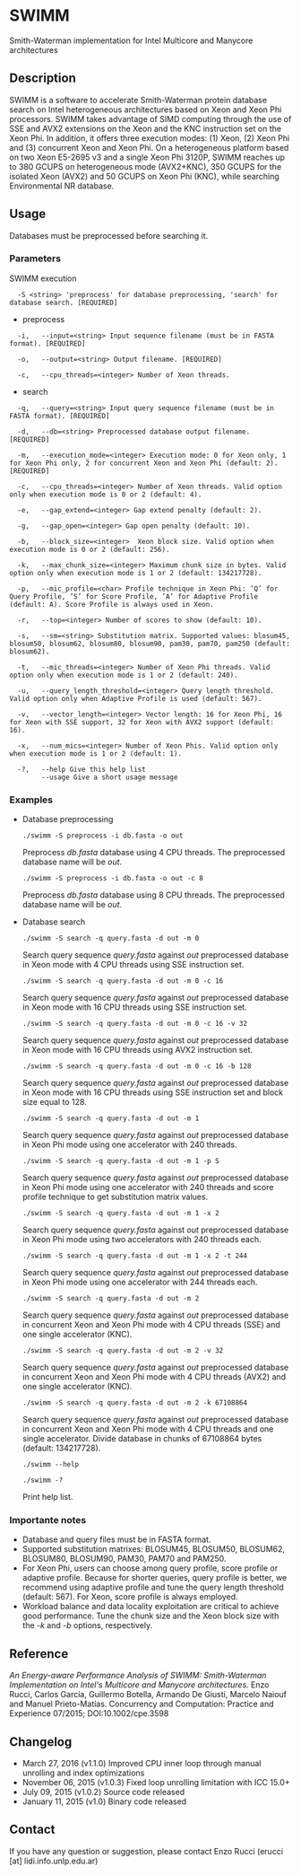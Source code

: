 # SWIMM
Smith-Waterman implementation for Intel Multicore and Manycore architectures

## Description
SWIMM is a software to accelerate Smith-Waterman protein database search on Intel heterogeneous architectures based on Xeon and Xeon Phi processors. SWIMM takes advantage of SIMD computing through the use of SSE and AVX2 extensions on the Xeon and the KNC instruction set on the Xeon Phi. In addition, it offers three execution modes: (1) Xeon, (2) Xeon Phi and (3) concurrent Xeon and Xeon Phi. On a heterogeneous platform based on two Xeon E5-2695 v3 and a single Xeon Phi 3120P, SWIMM reaches up to 380 GCUPS on heterogeneous mode (AVX2+KNC), 350 GCUPS for the isolated Xeon (AVX2) and 50 GCUPS on Xeon Phi (KNC), while searching Environmental NR database.

## Usage
Databases must be preprocessed before searching it.

### Parameters
SWIMM execution

      -S <string> 'preprocess' for database preprocessing, 'search' for database search. [REQUIRED]

* preprocess
```
  -i,   --input=<string> Input sequence filename (must be in FASTA format). [REQUIRED]
  
  -o,   --output=<string> Output filename. [REQUIRED]
  
  -c,   --cpu_threads=<integer> Number of Xeon threads.
```

* search
```
  -q,   --query=<string> Input query sequence filename (must be in FASTA format). [REQUIRED]
  
  -d,   --db=<string> Preprocessed database output filename. [REQUIRED]
  
  -m,   --execution_mode=<integer> Execution mode: 0 for Xeon only, 1 for Xeon Phi only, 2 for concurrent Xeon and Xeon Phi (default: 2). [REQUIRED]
  
  -c,   --cpu_threads=<integer> Number of Xeon threads. Valid option only when execution mode is 0 or 2 (default: 4).
  
  -e,   --gap_extend=<integer> Gap extend penalty (default: 2).
  
  -g,   --gap_open=<integer> Gap open penalty (default: 10).

  -b,   --block_size=<integer>  Xeon block size. Valid option when execution mode is 0 or 2 (default: 256).

  -k,   --max_chunk_size=<integer> Maximum chunk size in bytes. Valid option only when execution mode is 1 or 2 (default: 134217728).
  
  -p,   --mic_profile=<char> Profile technique in Xeon Phi: ’Q’ for Query Profile, ’S’ for Score Profile, ’A’ for Adaptive Profile (default: A). Score Profile is always used in Xeon.
  
  -r,   --top=<integer> Number of scores to show (default: 10). 
  
  -s,   --sm=<string> Substitution matrix. Supported values: blosum45, blosum50, blosum62, blosum80, blosum90, pam30, pam70, pam250 (default: blosum62).
  
  -t,   --mic_threads=<integer> Number of Xeon Phi threads. Valid option only when execution mode is 1 or 2 (default: 240). 
  
  -u,   --query_length_threshold=<integer> Query length threshold. Valid option only when Adaptive Profile is used (default: 567).
  
  -v,   --vector_length=<integer> Vector length: 16 for Xeon Phi, 16 for Xeon with SSE support, 32 for Xeon with AVX2 support (default: 16).
  
  -x,   --num_mics=<integer> Number of Xeon Phis. Valid option only when execution mode is 1 or 2 (default: 1).
  
  -?,   --help Give this help list
        --usage Give a short usage message
```

### Examples

* Database preprocessing

  `./swimm -S preprocess -i db.fasta -o out `
  
  Preprocess *db.fasta* database using 4 CPU threads. The preprocessed database name will be *out*.
  
  `./swimm -S preprocess -i db.fasta -o out -c 8`
  
  Preprocess *db.fasta* database using 8 CPU threads. The preprocessed database name will be *out*.

* Database search


  `./swimm -S search -q query.fasta -d out -m 0 `
  
  Search query sequence *query.fasta* against *out* preprocessed database in Xeon mode with 4 CPU threads using SSE instruction set.
  
  `./swimm -S search -q query.fasta -d out -m 0 -c 16`
  
  Search query sequence *query.fasta* against *out* preprocessed database in Xeon mode with 16 CPU threads using SSE instruction set.
  
  `./swimm -S search -q query.fasta -d out -m 0 -c 16 -v 32`
  
  Search query sequence *query.fasta* against *out* preprocessed database in Xeon mode with 16 CPU threads using AVX2 instruction set.
  
    `./swimm -S search -q query.fasta -d out -m 0 -c 16 -b 128`
  
  Search query sequence *query.fasta* against *out* preprocessed database in Xeon mode with 16 CPU threads using SSE instruction set and block size equal to 128.
  
  `./swimm -S search -q query.fasta -d out -m 1`
  
  Search query sequence *query.fasta* against *out* preprocessed database in Xeon Phi mode using one accelerator with 240 threads.
  
  `./swimm -S search -q query.fasta -d out -m 1 -p S`
  
  Search query sequence *query.fasta* against *out* preprocessed database in Xeon Phi mode using one accelerator with 240 threads and score profile technique to get substitution matrix values.
  
  `./swimm -S search -q query.fasta -d out -m 1 -x 2`
  
  Search query sequence *query.fasta* against *out* preprocessed database in Xeon Phi mode using two accelerators with 240 threads each.
  
  `./swimm -S search -q query.fasta -d out -m 1 -x 2 -t 244`
  
  Search query sequence *query.fasta* against *out* preprocessed database in Xeon Phi mode using one accelerator with 244 threads each.
  
  `./swimm -S search -q query.fasta -d out -m 2 `
  
  Search query sequence *query.fasta* against *out* preprocessed database in concurrent Xeon and Xeon Phi mode with 4 CPU threads (SSE) and one single accelerator (KNC).
  
  `./swimm -S search -q query.fasta -d out -m 2 -v 32`
  
  Search query sequence *query.fasta* against *out* preprocessed database in concurrent Xeon and Xeon Phi mode with 4 CPU threads (AVX2) and one single accelerator (KNC).  
  
  `./swimm -S search -q query.fasta -d out -m 2 -k 67108864`
  
  Search query sequence *query.fasta* against *out* preprocessed database in concurrent Xeon and Xeon Phi mode with 4 CPU threads and one single accelerator. Divide database in chunks of 67108864 bytes (default: 134217728).
  
  `./swimm --help`
  
  `./swimm -?`
  
  Print help list.

### Importante notes
* Database and query files must be in FASTA format.
* Supported substitution matrixes: BLOSUM45, BLOSUM50, BLOSUM62, BLOSUM80, BLOSUM90, PAM30, PAM70 and PAM250.
* For Xeon Phi, users can choose among query profile, score profile or adaptive profile. Because for shorter queries, query profile is better, we recommend using adaptive profile and tune the query length threshold (default: 567). For Xeon, score profile is always employed.
* Workload balance and data locality exploitation are critical to achieve good performance. Tune the chunk size and the Xeon block size with the *-k* and *-b* options, respectively.

## Reference
*An Energy-aware Performance Analysis of SWIMM: Smith-Waterman Implementation on Intel's Multicore and Manycore architectures.*
Enzo Rucci, Carlos García, Guillermo Botella, Armando De Giusti, Marcelo Naiouf and Manuel Prieto-Matías.
Concurrency and Computation: Practice and Experience 07/2015; DOI:10.1002/cpe.3598

## Changelog
* March 27, 2016 (v1.1.0)
Improved CPU inner loop through manual unrolling and index optimizations
* November 06, 2015 (v1.0.3)
Fixed loop unrolling limitation with ICC 15.0+
* July 09, 2015 (v1.0.2)
Source code released
* January 11, 2015 (v1.0)
Binary code released

## Contact
If you have any question or suggestion, please contact Enzo Rucci (erucci [at] lidi.info.unlp.edu.ar)
